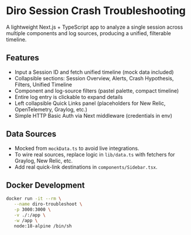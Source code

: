 # Diro Session Crash Troubleshooting

A lightweight Next.js + TypeScript app to analyze a single session across multiple components and log sources, producing a unified, filterable timeline.

## Features
- Input a Session ID and fetch unified timeline (mock data included)
- Collapsible sections: Session Overview, Alerts, Crash Hypothesis, Filters, Unified Timeline
- Component and log-source filters (pastel palette, compact timeline)
- Entire log entry is clickable to expand details
- Left collapsible Quick Links panel (placeholders for New Relic, OpenTelemetry, Graylog, etc.)
- Simple HTTP Basic Auth via Next middleware (credentials in env)

## Data Sources
- Mocked from `mockData.ts` to avoid live integrations.
- To wire real sources, replace logic in `lib/data.ts` with fetchers for Graylog, New Relic, etc.
- Add real quick-link destinations in `components/Sidebar.tsx`.

## Docker Development
```sh
docker run -it --rm \
   --name diro-troubleshoot \
   -p 3000:3000 \
   -v ./:/app \
   -w /app \
   node:18-alpine /bin/sh
```

